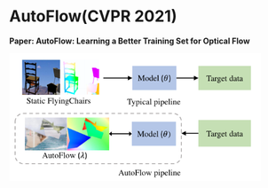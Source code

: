 # AutoFlow(CVPR 2021)

**Paper: AutoFlow: Learning a Better Training Set for Optical Flow**

<img src = "./../images/AutoFlow1.png" align="center" style="width:90%">




